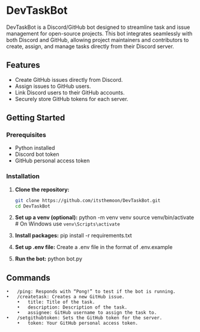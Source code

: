 # DevTaskBot

DevTaskBot is a Discord/GitHub bot designed to streamline task and issue management for open-source projects. This bot integrates seamlessly with both Discord and GitHub, allowing project maintainers and contributors to create, assign, and manage tasks directly from their Discord server.

## Features

- Create GitHub issues directly from Discord.
- Assign issues to GitHub users.
- Link Discord users to their GitHub accounts.
- Securely store GitHub tokens for each server.

## Getting Started

### Prerequisites

- Python installed
- Discord bot token
- GitHub personal access token

### Installation

1. **Clone the repository:**

   ```bash
   git clone https://github.com/itsthemoon/DevTaskBot.git
   cd DevTaskBot

   ```

2. **Set up a venv (optional):**
   python -m venv venv
   source venv/bin/activate # On Windows use `venv\Scripts\activate`

3. **Install packages:**
   pip install -r requirements.txt

4. **Set up .env file:**
   Create a .env file in the format of .env.example

5. **Run the bot:**
   python bot.py

## Commands
	•	/ping: Responds with “Pong!” to test if the bot is running.
	•	/createtask: Creates a new GitHub issue.
        •	title: Title of the task.
        •	description: Description of the task.
        •	assignee: GitHub username to assign the task to.
	•	/setgithubtoken: Sets the GitHub token for the server.
        •	token: Your GitHub personal access token.
